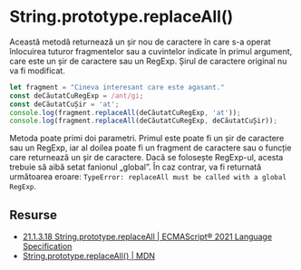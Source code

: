 # String.prototype.replaceAll()

Această metodă returnează un șir nou de caractere în care s-a operat înlocuirea tuturor fragmentelor sau a cuvintelor indicate în primul argument, care este un șir de caractere sau un RegExp.
Șirul de caractere original nu va fi modificat.

```javascript
let fragment = "Cineva interesant care este agasant."
const deCăutatCuRegExp = /ant/gi;
const deCăutatCuȘir = 'at';
console.log(fragment.replaceAll(deCăutatCuRegExp, 'at'));
console.log(fragment.replaceAll(deCăutatCuRegExp, deCăutatCuȘir));
```

Metoda poate primi doi parametri. Primul este poate fi un șir de caractere sau un RegExp, iar al doilea poate fi un fragment de caractere sau o funcție care returnează un șir de caractere.
Dacă se folosește RegExp-ul, acesta trebuie să aibă setat fanionul „global”. În caz contrar, va fi returnată următoarea eroare: `TypeError: replaceAll must be called with a global RegExp`.

## Resurse

- [21.1.3.18 String.prototype.replaceAll | ECMAScript® 2021 Language Specification](https://tc39.es/ecma262/#sec-string.prototype.replaceall)
- [String.prototype.replaceAll() | MDN](https://developer.mozilla.org/en-US/docs/Web/JavaScript/Reference/Global_Objects/String/replaceAll)
